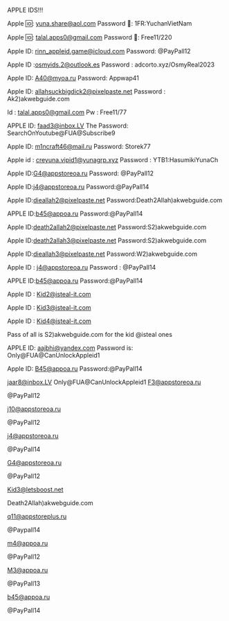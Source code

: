 APPLE IDS!!!


Apple 🆔: yuna.share@aol.com
Password 🔐: 1FR:YuchanVietNam

Apple 🆔: talal.apps0@gmail.com
Password 🔐: Free11/220

Apple ID: rinn_appleid.game@icloud.com
Password: @PayPall12

Apple ID :osmyids.2@outlook.es
Password : adcorto.xyz/OsmyReal2023

Apple ID: A40@myoa.ru
Password: Appwap41

Apple ID: allahsuckbigdick2@pixelpaste.net
Password : Ak2)akwebguide.com

Id : talal.apps0@gmail.com
Pw : Free11/77

APPLE ID: faad3@inbox.LV
The Password: SearchOnYoutube@FUA@Subscribe9

Apple ID: m1ncraft46@mail.ru
Password: Storek77

Apple id : creyuna.vipid1@yunagrp.xyz
Password : YTB1:HasumikiYunaCh

Apple ID:G4@appstoreoa.ru
Password: @PayPall12

Apple ID:j4@appstoreoa.ru
Password:@PayPall14

Apple ID:dieallah2@pixelpaste.net
Password:Death2Allah)akwebguide.com

APPLE ID:b45@appoa.ru
Password:@PayPall14

Apple ID:death2allah2@pixelpaste.net
Password:S2)akwebguide.com

Apple ID:death2allah3@pixelpaste.net
Password:S2)akwebguide.com

Apple ID:dieallah3@pixelpaste.net
Password:W2)akwebguide.com

Apple ID : j4@appstoreoa.ru
Password : @PayPall14

APPLE ID:b45@appoa.ru
Password:@PayPall14

Apple ID : Kid2@isteal-it.com

Apple ID : Kid3@isteal-it.com

Apple ID : Kid4@isteal-it.com

Pass of all is S2)akwebguide.com for the kid @isteal ones

APPLE ID: aajbhi@yandex.com
Password is: Only@FUA@CanUnlockAppleid1

Apple ID: B45@appoa.ru
Password:@PayPall14

jaar8@inbox.LV 
Only@FUA@CanUnlockAppleid1
F3@appstoreoa.ru

@PayPall12

j10@appstoreoa.ru

@PayPall12

j4@appstoreoa.ru

@PayPall14

G4@appstoreoa.ru

@PayPall12

Kid3@letsboost.net

Death2Allah)akwebguide.com

q11@appstoreplus.ru

@Paypall14

m4@appoa.ru

@PayPall12

M3@appoa.ru

@PayPall13

b45@appoa.ru

@PayPall14
